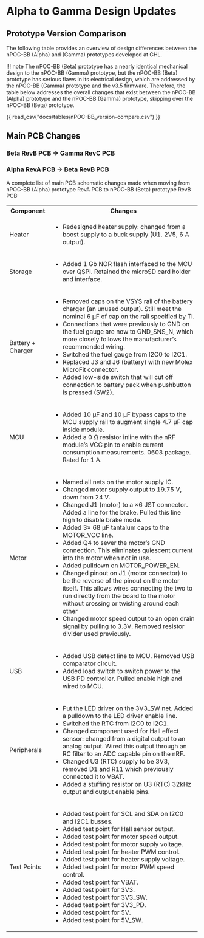 # Alpha to Gamma Design Updates

## Prototype Version Comparison

The following table provides an overview of design differences between the nPOC-BB (Alpha) and (Gamma) prototypes developed at GHL.

!!! note
    The nPOC-BB (Beta) prototype has a nearly identical mechanical design to the nPOC-BB (Gamma) prototype, but the nPOC-BB (Beta) prototype has serious flaws in its electrical design, which are addressed by the nPOC-BB (Gamma) prototype and the v3.5 firmware. Therefore, the table below addresses the overall changes that exist between the nPOC-BB (Alpha) prototype and the nPOC-BB (Gamma) prototype, skipping over the nPOC-BB (Beta) prototype.

{{ read_csv("docs/tables/nPOC-BB_version-compare.csv") }}

## Main PCB Changes

### Beta RevB PCB → Gamma RevC PCB

### Alpha RevA PCB → Beta RevB PCB

A complete list of main PCB schematic changes made when moving from nPOC-BB (Alpha) prototype RevA PCB to nPOC-BB (Beta) prototype RevB PCB:

<table>
  <tbody>
    <tr>
      <th>Component</th>
      <th>Changes</th>
    </tr>
    <tr>
      <td>Heater</td>
      <td>
        <ul>
          <li>Redesigned heater supply: changed from a boost supply to a buck supply (U1. 2V5, 6 A output).</li>
        </ul>
      </td>
    </tr>
    <tr>
      <td>Storage</td>
      <td>
        <ul>
          <li>Added 1 Gb NOR flash interfaced to the MCU over QSPI. Retained the microSD card holder and interface.</li>
        </ul>
      </td>
    </tr>
    <tr>
      <td>Battery + Charger</td>
      <td>
        <ul>
            <li>Removed caps on the VSYS rail of the battery charger (an unused output). Still meet the nominal 6 µF of cap on the rail specified by TI.</li>
            <li>Connections that were previously to GND on the fuel gauge are now to GND_SNS_N, which more closely follows the manufacturer’s recommended wiring.</li>
            <li>Switched the fuel gauge from I2C0 to I2C1.</li>
            <li>Replaced J3 and J6 (battery) with new Molex MicroFit connector.</li>
            <li>Added low-side switch that will cut off connection to battery pack when pushbutton is pressed (SW2).</li>
        </ul>
      </td>
    </tr>
    <tr>
      <td>MCU</td>
      <td>
        <ul>
            <li>Added 10 µF and 10 µF bypass caps to the MCU supply rail to augment single 4.7 µF cap inside module.</li>
            <li>Added a 0 Ω resistor inline with the nRF module’s VCC pin to enable current consumption measurements. 0603 package. Rated for 1 A.</li>
        </ul>
      </td>
    </tr>
    <tr>
      <td>Motor</td>
      <td>
        <ul>
            <li>Named all nets on the motor supply IC.</li>
            <li>Changed motor supply output to 19.75 V, down from 24 V.</li>
            <li>Changed J1 (motor) to a ×6 JST connector. Added a line for the brake. Pulled this line high to disable brake mode.</li>
            <li>Added 3× 68 µF tantalum caps to the MOTOR_VCC line.</li>
            <li>Added Q4 to sever the motor’s GND connection. This eliminates quiescent current into the motor when not in use.</li>
            <li>Added pulldown on MOTOR_POWER_EN.</li>
            <li>Changed pinout on J1 (motor connector) to be the reverse of the pinout on the motor itself. This allows wires connecting the two to run directly from the board to the motor without crossing or twisting around each other</li>
            <li>Changed motor speed output to an open drain signal by pulling to 3.3V. Removed resistor divider used previously.</li>        </ul>
      </td>
    </tr>
    <tr>
      <td>USB</td>
      <td>
        <ul>
            <li>Added USB detect line to MCU. Removed USB comparator circuit.</li>
            <li>Added load switch to switch power to the USB PD controller. Pulled enable high and wired to MCU.</li>
        </ul>
      </td>
    </tr>
    <tr>
      <td>Peripherals</td>
      <td>
        <ul>
            <li>Put the LED driver on the 3V3_SW net. Added a pulldown to the LED driver enable line.</li>
            <li>Switched the RTC from I2C0 to I2C1.</li>
            <li>Changed component used for Hall effect sensor: changed from a digital output to an analog output. Wired this output through an RC filter to an ADC capable pin on the nRF.</li>
            <li>Changed U3 (RTC) supply to be 3V3, removed D1 and R11 which previously connected it to VBAT.</li>
            <li>Added a stuffing resistor on U3 (RTC) 32kHz output and output enable pins.</li>
        </ul>
      </td>
    </tr>
    <tr>
      <td>Test Points</td>
      <td>
        <ul>
            <li>Added test point for SCL and SDA on I2C0 and I2C1 busses.</li>
            <li>Added test point for Hall sensor output.</li>
            <li>Added test point for motor speed output.</li>
            <li>Added test point for motor supply voltage.</li>
            <li>Added test point for heater PWM control.</li>
            <li>Added test point for heater supply voltage.</li>
            <li>Added test point for motor PWM speed control.</li>
            <li>Added test point for VBAT.</li>
            <li>Added test point for 3V3.</li>
            <li>Added test point for 3V3_SW.</li>
            <li>Added test point for 3V3_PD.</li>
            <li>Added test point for 5V.</li>
            <li>Added test point for 5V_SW.</li>
        </ul>
      </td>
    </tr>
  </tbody>
</table>
